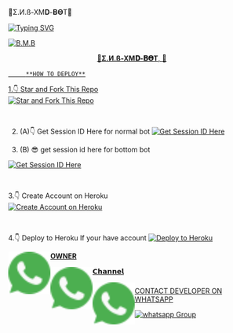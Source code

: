 🙋Σ.И.ß-XM𝐃-𝚩𝚯T🙋

<a href="https://git.io/typing-svg"><img src="https://readme-typing-svg.demolab.com?font=Black+Ops+One&size=50&pause=1000&color=1BAFBAFF&center=true&width=910&height=100&lines=THANKS FOR YOUR +SUPPORT-DONT; FORGET+TO+FORK+MYrepo;CREATED+BY+Σ.И.ß-XM𝐃-𝚩𝚯T;RELEASED+25.9.2024" alt="Typing SVG" /></a>



</p>
 
 <a href="https://chat.whatsapp.com/JAR9vAVQ4igF8jXPCMzhkX">
 <img alt="B.M.B " height="300" src="https://files.catbox.moe/qk7x8w.jpg".

</h1> 
<p align="center">🙋<b>Σ.И.ß-XM𝐃-𝚩𝚯T</b>, 🙋 </p>

</p>
  <p align="center">










         **HOW TO DEPLOY**
1.👇 Star and Fork This Repo  
[![Star and Fork This Repo](https://img.shields.io/static/v1?label=Star%20%26%20Fork%20This%20Repo&message=GitHub&color=181717&style=for-the-badge&logo=github&logoColor=white)](https://github.com/enb-tech/ENB-XMD-BOT-/fork)  

<br>

2. (A)👇 Get Session ID Here for normal bot
[![Get Session ID Here](https://img.shields.io/static/v1?label=Session%20ID&message=Generate&color=FF4500&style=for-the-badge&logo=firefox&logoColor=white)](https://enb-session.onrender.com) 

 
 2. (B) 😎 get session id here for bottom bot
 
 
[![Get Session ID Here](https://img.shields.io/static/v1?label=Session%20ID&message=Generate&color=FF4500&style=for-the-badge&logo=firefox&logoColor=white)](https://enb-session.onrender.com/pair) 

 
 
 
 
 
<br>

3.👇 Create Account on Heroku  
[![Create Account on Heroku](https://img.shields.io/static/v1?label=Create%20Account&message=Heroku&color=430098&style=for-the-badge&logo=heroku&logoColor=white)](https://heroku.com)  

<br>

4.👇 Deploy to Heroku If your have account
[![Deploy to Heroku](https://img.shields.io/static/v1?label=Deploy%20to&message=Heroku&color=430098&style=for-the-badge&logo=heroku&logoColor=white)](https://dashboard.heroku.com/new?template=https://github.com/enb-tech/ENB-XMD-BOT-/tree/main)  

<a href="https://wa.me/message/47OXC25I75WAE1">
    <img align="left" alt="SIEGRIN | Whastapp" width="86px" src="https://raw.githubusercontent.com/PikaBotz/My_Personal_Space/main/Images/AnyaBot_pics/Anya_v2/Whatsapp.svg" />



**OWNER**
<p align="centre">
  <a href="254784934065">
    <img align="left" alt="SIEGRIN | Whastapp" width="86px" src="https://raw.githubusercontent.com/PikaBotz/My_Personal_Space/main/Images/AnyaBot_pics/Anya_v2/Whatsapp.svg" />


**𝗖𝗵𝗮𝗻𝗻𝗲𝗹**
<p align="centre">
  <a href="https://chat.whatsapp.com/JAR9vAVQ4igF8jXPCMzhkX">
    <img align="left" alt="SIEGRIN | Whastapp" width="86px" src="https://raw.githubusercontent.com/PikaBotz/My_Personal_Space/main/Images/AnyaBot_pics/Anya_v2/Whatsapp.svg" />

   ###

CONTACT DEVELOPER ON WHATSAPP 

<a href="https://wa.me/254784934065" target="_blank">
    <img alt="whatsapp Group" src="https://img.shields.io/badge/Σ.И.ß-XM𝐃-𝚩𝚯T contact -25D366?style=for-the-badge&logo=whatsapp&logoColor=white" />

    
